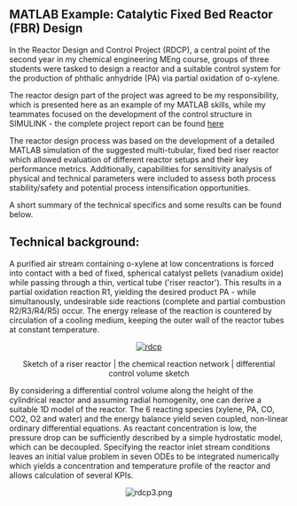 ## MATLAB Example: Catalytic Fixed Bed Reactor (FBR) Design

In the Reactor Design and Control Project (RDCP), a central point of the second year in my chemical engineering MEng course, groups of three students were tasked to design a reactor and a suitable control system for the production of phthalic anhydride (PA) via partial oxidation of o-xylene. 

The reactor design part of the project was agreed to be my responsibility, which is presented here as an example of my MATLAB skills, while my teammates focused on the development of the control structure in SIMULINK - the complete project report can be found [here](https://www.google.com/search?q=achieved&oq=achieved&aqs=chrome..69i57j0l7.1006j0j7&sourceid=chrome&ie=UTF-8)

The reactor design process was based on the development of a detailed MATLAB simulation of the suggested multi-tubular, fixed bed riser reactor which allowed evaluation of different reactor setups and their key performance metrics. Additionally, capabilities for sensitivity analysis of physical and technical parameters were included to assess both process stability/safety and potential process intensification opportunities.

A short summary of the technical specifics and some results can be found below.  

## Technical background:

A purified air stream containing o-xylene at low concentrations is forced into contact with a bed of fixed, spherical catalyst pellets (vanadium oxide) while passing through a thin, vertical tube ('riser reactor'). This results in a partial oxidation reaction R1, yielding the desired product PA - while simultanously, undesirable side reactions (complete and partial combustion R2/R3/R4/R5) occur. The energy release of the reaction is countered by circulation of a cooling medium, keeping the outer wall of the reactor tubes at constant temperature. 

<p align="center">
<a href="https://ibb.co/WGRDskf"><img src="https://i.ibb.co/rFXbvxH/rdcp.png" alt="rdcp" border="0"></a>
</p>

<p align="center">
 Sketch of a riser reactor  |  the chemical reaction network |  differential control volume sketch 
</p>
  
By considering a differential control volume along the height of the cylindrical reactor and assuming radial homogenity, one can derive a suitable 1D model of the reactor. The 6 reacting species (xylene, PA, CO, CO2, O2 and water) and the energy balance yield seven coupled, non-linear ordinary differential equations. As reactant concentration is low, the pressure drop can be sufficiently described by a simple hydrostatic model, which can be decoupled. Specifying the reactor inlet stream conditions leaves an initial value problem in seven ODEs to be integrated numerically which yields a concentration and temperature profile of the reactor and allows calculation of several KPIs.

<p align="center">
<img src="https://imgbbb.com/images/2020/08/26/rdcp3.png" alt="rdcp3.png" border="0" />
</p>
